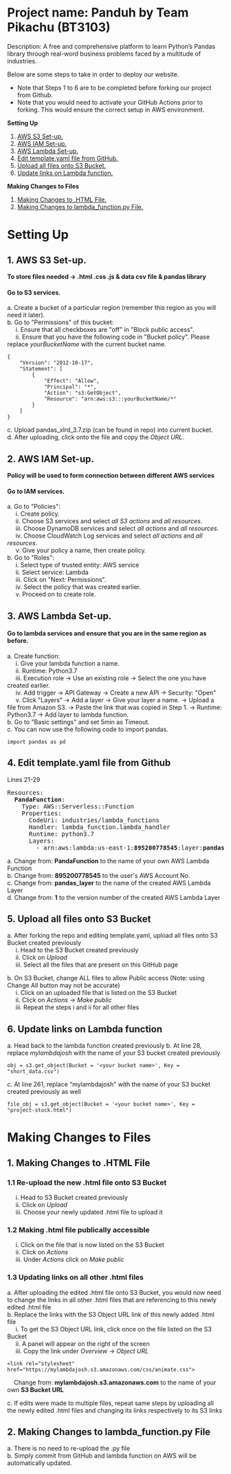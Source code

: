 # Project name: Panduh by Team Pikachu (BT3103)
Description: A free and comprehensive platform to learn Python’s Pandas library through real-word business problems faced by a multitude of industries. 

Below are some steps to take in order to deploy our website. 
- Note that Steps 1 to 6 are to be completed before forking our project from Github.</br>
- Note that you would need to activate your GitHub Actions prior to forking. This would ensure the correct setup in AWS environment. </br>

**Setting Up**
1. [ AWS S3 Set-up. ](#s3)
2. [ AWS IAM Set-up. ](#iam)
3. [ AWS Lambda Set-up. ](#lambda)
4. [ Edit template.yaml file from GitHub. ](#yaml) 
5. [Upload all files onto S3 Bucket.](#updateFiles)
6. [Update links on Lambda function.](#updateLinks)

**Making Changes to Files**
1. [Making Changes to .HTML File.](#changesHTML)
2. [Making Changes to lambda_function.py File.](#changesLambda)

# Setting Up 
<a name="s3"></a>
## 1. AWS S3 Set-up.
**To store files needed -> .html .css .js & data csv file & pandas library** 
#### Go to S3 services.
a. Create a bucket of a particular region (remember this region as you will need it later).</br>
b. Go to "Permissions" of this bucket:</br>
&nbsp;&nbsp;&nbsp;&nbsp; i. Ensure that all checkboxes are "off" in "Block public access". </br>
&nbsp;&nbsp;&nbsp;&nbsp; ii. Ensure that you have the following code in "Bucket policy". Please replace *yourBucketName* with the current bucket name. </br>
```
{
    "Version": "2012-10-17",
    "Statement": [
        {
            "Effect": "Allow",
            "Principal": "*",
            "Action": "s3:GetObject",
            "Resource": "arn:aws:s3:::yourBucketName/*"
        }
    ]
}
```
c. Upload pandas_xlrd_3.7.zip (can be found in repo) into current bucket. </br>
d. After uploading, click onto the file and copy the *Object URL*. </br>

<a name="iam"></a>
## 2. AWS IAM Set-up.
**Policy will be used to form connection between different AWS services**
#### Go to IAM services.
a. Go to "Policies":</br>
&nbsp;&nbsp;&nbsp;&nbsp; i. Create policy. </br>
&nbsp;&nbsp;&nbsp;&nbsp; ii. Choose S3 services and select *all S3 actions* and *all resources*. </br>
&nbsp;&nbsp;&nbsp;&nbsp; iii. Choose DynamoDB services and select *all actions* and *all resources*. </br>
&nbsp;&nbsp;&nbsp;&nbsp; iv. Choose CloudWatch Log services and select *all actions* and *all resources*. </br>
&nbsp;&nbsp;&nbsp;&nbsp; v. Give your policy a name, then create policy. </br>
b. Go to "Roles":</br>
&nbsp;&nbsp;&nbsp;&nbsp; i. Select type of trusted entity: AWS service </br>
&nbsp;&nbsp;&nbsp;&nbsp; ii. Select service: Lambda </br>
&nbsp;&nbsp;&nbsp;&nbsp; iii. Click on "Next: Permissions". </br>
&nbsp;&nbsp;&nbsp;&nbsp; iv. Select the policy that was created earlier. </br>
&nbsp;&nbsp;&nbsp;&nbsp; v. Proceed on to create role. </br>

<a name="lambda"></a>
## 3. AWS Lambda Set-up.
#### Go to lambda services and ensure that you are in the same region as before.
a. Create function:</br>
&nbsp;&nbsp;&nbsp;&nbsp; i. Give your lambda function a name. </br>
&nbsp;&nbsp;&nbsp;&nbsp; ii. Runtime: Python3.7 </br>
&nbsp;&nbsp;&nbsp;&nbsp; iii. Execution role -> Use an existing role -> Select the one you have created earlier. </br>
&nbsp;&nbsp;&nbsp;&nbsp; iv. Add trigger -> API Gateway -> Create a new API -> Security: "Open" </br>
&nbsp;&nbsp;&nbsp;&nbsp; v. Click "Layers" -> Add a layer -> Give your layer a name. -> Upload a file from Amazon S3. -> Paste the link that was copied in Step 1. -> Runtime: Python3.7 -> Add layer to lambda function. </br>
b. Go to "Basic settings" and set 5min as Timeout.</br>
c. You can now use the following code to import pandas. </br>
```
import pandas as pd
```
<a name="yaml"></a>
## 4. Edit template.yaml file from Github
Lines 21-29
<pre>Resources:
  <b>PandaFunction</b>:
    Type: AWS::Serverless::Function
    Properties:
      CodeUri: industries/lambda_functions
      Handler: lambda_function.lambda_handler
      Runtime: python3.7
      Layers: 
        - arn:aws:lambda:us-east-1:<b>895200778545</b>:layer:<b>pandas_layer</b>:<b>1</b>      
</pre>
a. Change from: <b>PandaFunction</b> to the name of your own AWS Lambda Function</br>
b. Change from: <b>895200778545</b> to the user's AWS Account No.</br>
c. Change from: <b>pandas_layer</b> to the name of the created AWS Lambda Layer</br>
d. Change from: <b>1</b> to the version number of the created AWS Lambda Layer</br>

<a name="uploadFiles"></a>
## 5. Upload all files onto S3 Bucket
a. After forking the repo and editing template.yaml, upload all files onto S3 Bucket created previously</br>
&nbsp;&nbsp;&nbsp;&nbsp; i. Head to the S3 Bucket created previously</br>
&nbsp;&nbsp;&nbsp;&nbsp; ii. Click on *Upload*</br>
&nbsp;&nbsp;&nbsp;&nbsp; iii. Select all the files that are present on this GitHub page </br>

b. On S3 Bucket, change ALL files to allow Public access (Note: using Change All button may not be accurate)</br>
&nbsp;&nbsp;&nbsp;&nbsp; i. Click on an uploaded file that is listed on the S3 Bucket </br>
&nbsp;&nbsp;&nbsp;&nbsp; ii. Click on *Actions* -> *Make public* </br>
&nbsp;&nbsp;&nbsp;&nbsp; iii. Repeat the steps i and ii for all other files</br>


<a name="updateLinks"></a>
## 6. Update links on Lambda function 
a. Head back to the lambda function created previously
b. At line 28, replace *mylambdajosh* with the name of your S3 bucket created previously
```
obj = s3.get_object(Bucket = '<your bucket name>', Key = "short_data.csv")
```
c. At line 261, replace "mylambdajosh" with the name of your S3 bucket created previously as well
```
file_obj = s3.get_object(Bucket = '<your bucket name>', Key = "project-stock.html")
```

# Making Changes to Files
<a name="changesHTML"></a>
## 1. Making Changes to .HTML File
### 1.1 Re-upload the new .html file onto S3 Bucket
&nbsp;&nbsp;&nbsp;&nbsp; i. Head to S3 Bucket created previously </br>
&nbsp;&nbsp;&nbsp;&nbsp; ii. Click on *Upload*</br>
&nbsp;&nbsp;&nbsp;&nbsp; iii. Choose your newly updated .html file to upload it</br>

### 1.2 Making .html file publically accessible
&nbsp;&nbsp;&nbsp;&nbsp; i. Click on the file that is now listed on the S3 Bucket </br>
&nbsp;&nbsp;&nbsp;&nbsp; ii. Click on *Actions*</br>
&nbsp;&nbsp;&nbsp;&nbsp; iii. Under *Actions* click on *Make public*</br>

### 1.3 Updating links on all other .html files
a. After uploading the edited .html file onto S3 Bucket, you would now need to change the links in all other .html files that are referencing to this newly edited .html file</br>
b. Replace the links with the S3 Object URL link of this newly added .html file</br>
&nbsp;&nbsp;&nbsp;&nbsp; i. To get the S3 Object URL link, click once on the file listed on the S3 Bucket</br>
&nbsp;&nbsp;&nbsp;&nbsp; ii. A panel will appear on the right of the screen</br>
&nbsp;&nbsp;&nbsp;&nbsp; iii. Copy the link under *Overview* -> *Object URL*</br>
```
<link rel="stylesheet" href="https://mylambdajosh.s3.amazonaws.com/css/animate.css">
```

&nbsp;&nbsp;&nbsp;&nbsp;Change from: <b>mylambdajosh.s3.amazonaws.com</b> to the name of your own <b>S3 Bucket URL</b></br>

c. If edits were made to multiple files, repeat same steps by uploading all the newly edited .html files and changing its links respectively to its S3 links

<a name="changesLambda"></a>
## 2. Making Changes to lambda_function.py File
a. There is no need to re-upload the .py file</br>
b. Simply commit from GitHub and lambda function on AWS will be automatically updated. </br>
